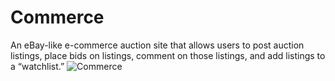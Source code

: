 # Commerce
An eBay-like e-commerce auction site that allows users to post auction listings, place bids on listings, comment on those listings, and add listings to a “watchlist.”
![Commerce](https://user-images.githubusercontent.com/55061979/90392394-72dd2300-e097-11ea-9dad-f1eb168d6305.png)

